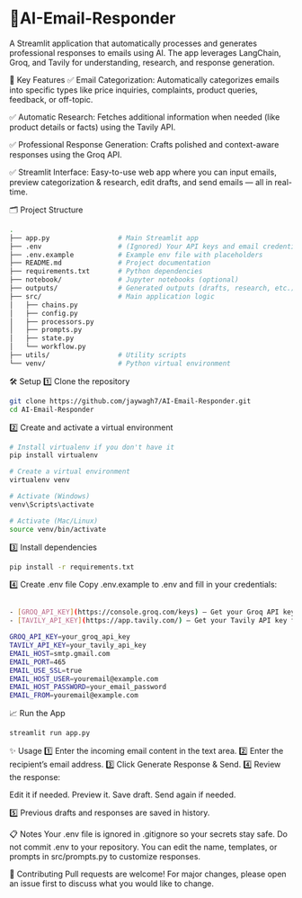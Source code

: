 # 📧AI-Email-Responder

A Streamlit application that automatically processes and generates professional responses to emails using AI.
The app leverages LangChain, Groq, and Tavily for understanding, research, and response generation.

🚀 Key Features
✅ Email Categorization:
Automatically categorizes emails into specific types like price inquiries, complaints, product queries, feedback, or off-topic.

✅ Automatic Research:
Fetches additional information when needed (like product details or facts) using the Tavily API.

✅ Professional Response Generation:
Crafts polished and context-aware responses using the Groq API.

✅ Streamlit Interface:
Easy-to-use web app where you can input emails, preview categorization & research, edit drafts, and send emails — all in real-time.

🗂️ Project Structure
```bash
.
├── app.py                 # Main Streamlit app
├── .env                   # (Ignored) Your API keys and email credentials
├── .env.example           # Example env file with placeholders
├── README.md              # Project documentation
├── requirements.txt       # Python dependencies
├── notebook/              # Jupyter notebooks (optional)
├── outputs/               # Generated outputs (drafts, research, etc.)
├── src/                   # Main application logic
│   ├── chains.py
│   ├── config.py
│   ├── processors.py
│   ├── prompts.py
│   ├── state.py
│   └── workflow.py
├── utils/                 # Utility scripts
└── venv/                  # Python virtual environment
```

🛠️ Setup
1️⃣ Clone the repository
```bash
git clone https://github.com/jaywagh7/AI-Email-Responder.git
cd AI-Email-Responder
```
2️⃣ Create and activate a virtual environment
```bash
# Install virtualenv if you don't have it
pip install virtualenv

# Create a virtual environment
virtualenv venv

# Activate (Windows)
venv\Scripts\activate

# Activate (Mac/Linux)
source venv/bin/activate
```
3️⃣ Install dependencies
```bash
pip install -r requirements.txt
```

4️⃣ Create .env file
Copy .env.example to .env and fill in your credentials:
```bash

- [GROQ_API_KEY](https://console.groq.com/keys) — Get your Groq API key from the Groq Console.
- [TAVILY_API_KEY](https://app.tavily.com/) — Get your Tavily API key from the Tavily Dashboard.

GROQ_API_KEY=your_groq_api_key
TAVILY_API_KEY=your_tavily_api_key
EMAIL_HOST=smtp.gmail.com
EMAIL_PORT=465
EMAIL_USE_SSL=true
EMAIL_HOST_USER=youremail@example.com
EMAIL_HOST_PASSWORD=your_email_password
EMAIL_FROM=youremail@example.com
```

📈 Run the App
```bash
streamlit run app.py
```

✨ Usage
1️⃣ Enter the incoming email content in the text area.
2️⃣ Enter the recipient’s email address.
3️⃣ Click Generate Response & Send.
4️⃣ Review the response:

Edit it if needed.
Preview it.
Save draft.
Send again if needed.

5️⃣ Previous drafts and responses are saved in history.

📋 Notes
Your .env file is ignored in .gitignore so your secrets stay safe.
Do not commit .env to your repository.
You can edit the name, templates, or prompts in src/prompts.py to customize responses.

🤝 Contributing
Pull requests are welcome! For major changes, please open an issue first to discuss what you would like to change.

